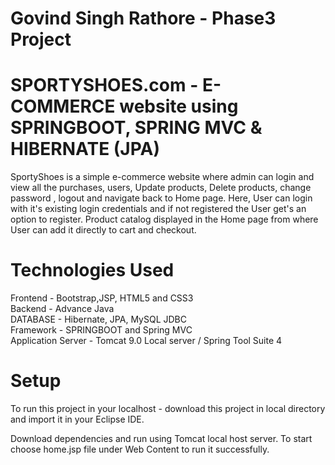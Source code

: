 # Govind Singh Rathore - Phase3 Project

# SPORTYSHOES.com - E-COMMERCE website using SPRINGBOOT, SPRING MVC & HIBERNATE (JPA)

SportyShoes is a simple e-commerce website where admin can login and view all the purchases, users, Update products, Delete products, change password , logout and navigate back to Home page. Here, User can login with it's existing login credentials and if not registered the User get's an option to register. Product catalog displayed in the Home page from where User can add it directly to cart and checkout.


# Technologies Used
Frontend - Bootstrap,JSP, HTML5 and CSS3 <br />
Backend - Advance Java <br />
DATABASE - Hibernate, JPA, MySQL JDBC <br />
Framework - SPRINGBOOT and Spring MVC <br />
Application Server - Tomcat 9.0 Local server / Spring Tool Suite 4


# Setup
To run this project in your localhost - download this project in local directory and import it in your Eclipse IDE.

Download dependencies and run using Tomcat local host server. To start choose home.jsp file under Web Content to run it successfully.
